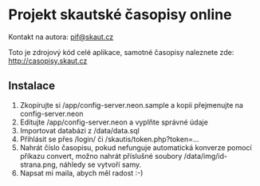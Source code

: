 Projekt skautské časopisy online
================================
Kontakt na autora: pif@skaut.cz

Toto je zdrojový kód celé aplikace, samotné časopisy naleznete zde: http://casopisy.skaut.cz 


Instalace
---------
1. Zkopírujte si /app/config-server.neon.sample a kopii přejmenujte na config-server.neon
2. Editujte /app/config-server.neon a vyplňte správné údaje
3. Importovat databázi z /data/data.sql
4. Přihlásit se přes /login/ či /skautis/token.php?token=...
5. Nahrát číslo časopisu, pokud nefunguje automatická konverze pomocí příkazu convert, možno nahrát příslušné soubory /data/img/id-strana.png, náhledy se vytvoří samy.
6. Napsat mi maila, abych měl radost :-)


